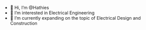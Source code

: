 - 👋 Hi, I’m @Hathies
- 👀 I’m interested in Electrical Engineering
- 🌱 I’m currently expanding on the topic of Electrical Design and Construction

<!---
Hathies/Hathies is a ✨ special ✨ repository because its `README.md` (this file) appears on your GitHub profile.
You can click the Preview link to take a look at your changes.
--->
